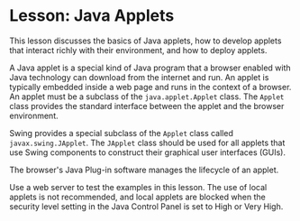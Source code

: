
# Lesson: Java Applets

This lesson discusses the basics of Java applets, how to develop applets that interact richly with their environment, and how to deploy applets.

A Java applet is a special kind of Java program that a browser enabled with Java technology can download from the internet and run. An applet is typically embedded inside a web page and runs in the context of a browser. An applet must be a subclass of the `java.applet.Applet` class. The `Applet` class provides the standard interface between the applet and the browser environment.

Swing provides a special subclass of the `Applet` class called `javax.swing.JApplet`. The `JApplet` class should be used for all applets that use Swing components to construct their graphical user interfaces (GUIs).

The browser's Java Plug-in software manages the lifecycle of an applet.

Use a web server to test the examples in this lesson. The use of local applets is not recommended, and local applets are blocked when the security level setting in the Java Control Panel is set to High or Very High.
